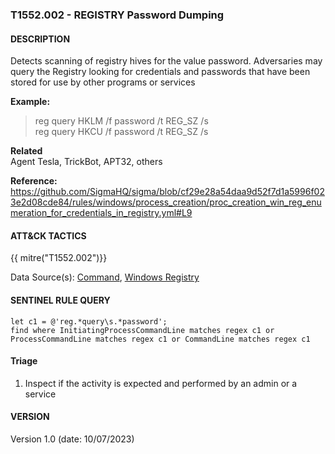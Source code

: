 ### T1552.002 - REGISTRY Password Dumping

#### DESCRIPTION

Detects scanning of registry hives for the value password. Adversaries may query the Registry looking for credentials and passwords that have been stored for use by other programs or services

**Example:**

> reg query HKLM /f password /t REG_SZ /s\
> reg query HKCU /f password /t REG_SZ /s

**Related**\
Agent Tesla, TrickBot, APT32, others

**Reference:**\
https://github.com/SigmaHQ/sigma/blob/cf29e28a54daa9d52f7d1a5996f023e2d08cde84/rules/windows/process_creation/proc_creation_win_reg_enumeration_for_credentials_in_registry.yml#L9

#### ATT&CK TACTICS

{{ mitre("T1552.002")}}

Data Source(s): [Command](https://attack.mitre.org/datasources/DS001/), [Windows Registry](https://attack.mitre.org/datasources/DS0024)

#### SENTINEL RULE QUERY

```
let c1 = @'reg.*query\s.*password';
find where InitiatingProcessCommandLine matches regex c1 or ProcessCommandLine matches regex c1 or CommandLine matches regex c1 
```

#### Triage

1. Inspect if the activity is expected and performed by an admin or a service

#### VERSION

Version 1.0 (date: 10/07/2023)
